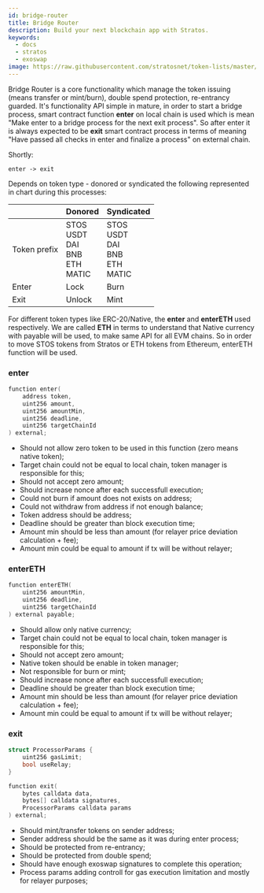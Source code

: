 ```yaml
---
id: bridge-router
title: Bridge Router
description: Build your next blockchain app with Stratos.
keywords:
  - docs
  - stratos
  - exoswap
image: https://raw.githubusercontent.com/stratosnet/token-lists/master/logo.svg
---
```


Bridge Router is a core functionality which manage the token issuing (means transfer or mint/burn), double spend protection, re-entrancy guarded. It's functionality API simple in mature, in order to start a bridge process, smart contract function **enter** on local chain is used which is mean "Make enter to a bridge process for the next exit process". So after enter it is always expected to be **exit** smart contract process in terms of meaning "Have passed all checks in enter and finalize a process" on external chain.

Shortly:

`enter -> exit`

Depends on token type - donored or syndicated the following represented in chart during this processes:

|              | Donored                                              | Syndicated                                           |
|--------------|------------------------------------------------------|------------------------------------------------------|
| Token prefix | STOS<br/> USDT<br/> DAI<br/> BNB<br/> ETH<br/> MATIC | STOS<br/> USDT<br/> DAI<br/> BNB<br/> ETH<br/> MATIC |
| Enter        | Lock                                                 | Burn                                                 |
| Exit         | Unlock                                               | Mint                                                 |

For different token types like ERC-20/Native, the **enter** and **enterETH** used respectively. We are called **ETH** in terms to understand that Native currency with payable will be used, to make same API for all EVM chains. So in order to move STOS tokens from Stratos or ETH tokens from Ethereum, enterETH function will be used.

### enter

```cpp
function enter(
    address token,
    uint256 amount,
    uint256 amountMin,
    uint256 deadline,
    uint256 targetChainId
) external;
```

- Should not allow zero token to be used in this function (zero means native token);
- Target chain could not be equal to local chain, token manager is responsible for this;
- Should not accept zero amount;
- Should increase nonce after each successfull execution;
- Could not burn if amount does not exists on address;
- Could not withdraw from address if not enough balance;
- Token address should be address;
- Deadline should be greater than block execution time;
- Amount min should be less than amount (for relayer price deviation calculation + fee);
- Amount min could be equal to amount if tx will be without relayer;

### enterETH

```cpp
function enterETH(
    uint256 amountMin,
    uint256 deadline,
    uint256 targetChainId
) external payable;
```

- Should allow only native currency;
- Target chain could not be equal to local chain, token manager is responsible for this;
- Should not accept zero amount;
- Native token should be enable in token manager;
- Not responsible for burn or mint;
- Should increase nonce after each successfull execution;
- Deadline should be greater than block execution time;
- Amount min should be less than amount (for relayer price deviation calculation + fee);
- Amount min could be equal to amount if tx will be without relayer;

### exit

```cpp
struct ProcessorParams {
    uint256 gasLimit;
    bool useRelay;
}

function exit(
    bytes calldata data,
    bytes[] calldata signatures,
    ProcessorParams calldata params
) external;
```

- Should mint/transfer tokens on sender address;
- Sender address should be the same as it was during enter process;
- Should be protected from re-entrancy;
- Should be protected from double spend;
- Should have enough exoswap signatures to complete this operation;
- Process params adding controll for gas execution limitation and mostly for relayer purposes;
